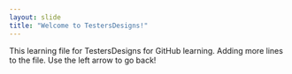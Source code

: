 ```yaml
---
layout: slide
title: "Welcome to TestersDesigns!"
---
```

This learning file for TestersDesigns for GitHub learning.
Adding more lines to the file.
Use the left arrow to go back!
